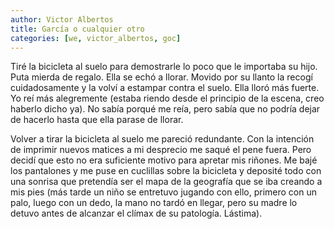 ```yaml
---
author: Victor Albertos
title: García o cualquier otro
categories: [we, victor_albertos, goc]
---
```


Tiré la bicicleta al suelo para demostrarle lo poco que le importaba su hijo. Puta mierda de regalo. Ella se echó a llorar. Movido por su llanto la recogí cuidadosamente y la volví a estampar contra el suelo. Ella lloró más fuerte. Yo reí más alegremente (estaba riendo desde el principio de la escena, creo haberlo dicho ya). No sabía porqué me reía, pero sabía que no podría dejar de hacerlo hasta que ella parase de llorar. 

Volver a tirar la bicicleta al suelo me pareció redundante. Con la intención de imprimir nuevos matices a mi desprecio me saqué el pene fuera. Pero decidí que esto no era suficiente motivo para apretar mis riñones. Me bajé los pantalones y me puse en cuclillas sobre la bicicleta y deposité todo con una sonrisa que pretendía ser el mapa de la geografía que se iba creando a mis pies (más tarde un niño se entretuvo jugando con ello, primero con un palo, luego con un dedo, la mano no tardó en llegar, pero su madre lo detuvo antes de alcanzar el clímax de su patología. Lástima). 
